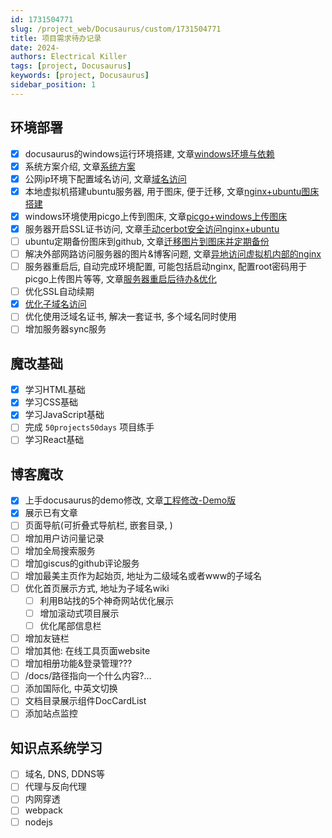 ```yaml
---
id: 1731504771
slug: /project_web/Docusaurus/custom/1731504771
title: 项目需求待办记录
date: 2024-
authors: Electrical Killer
tags: [project, Docusaurus]
keywords: [project, Docusaurus]
sidebar_position: 1
---
```



## 环境部署

- [x] docusaurus的windows运行环境搭建, 文章[windows环境与依赖](https://https://wiki.eksnotebook.com/docs/project_web/Docusaurus/deploy/1731504810)
- [x] 系统方案介绍, 文章[系统方案](https://wiki.eksnotebook.com/docs/project_web/Docusaurus/deploy/1731504831)
- [x] 公网ip环境下配置域名访问, 文章[域名访问](https://wiki.eksnotebook.com/docs/project_web/Docusaurus/deploy/1731504837)
- [x] 本地虚拟机搭建ubuntu服务器, 用于图床, 便于迁移, 文章[nginx+ubuntu图床搭建](https://wiki.eksnotebook.com/docs/project_web/Docusaurus/deploy/1731504844)
- [x] windows环境使用picgo上传到图床, 文章[picgo+windows上传图床](https://wiki.eksnotebook.com/docs/project_web/Docusaurus/deploy/1731504852)
- [x] 服务器开启SSL证书访问, 文章[手动cerbot安全访问nginx+ubuntu](https://wiki.eksnotebook.com/docs/project_web/Docusaurus/deploy/1731504861)
- [ ] ubuntu定期备份图床到github, 文章[迁移图片到图床并定期备份](https://wiki.eksnotebook.com/docs/project_web/Docusaurus/deploy/1731504871)
- [ ] 解决外部网路访问服务器的图片&博客问题, 文章[异地访问虚拟机内部的nginx](https://wiki.eksnotebook.com/docs/project_web/Docusaurus/deploy/1731504883)
- [ ] 服务器重启后, 自动完成环境配置, 可能包括启动nginx, 配置root密码用于picgo上传图片等等, 文章[服务器重启后待办&优化](https://wiki.eksnotebook.com/docs/project_web/Docusaurus/deploy/1731504891)
- [ ] 优化SSL自动续期
- [x] [优化子域名访问](https://wiki.eksnotebook.com/docs/project_web/Docusaurus/deploy/1731584915)
- [ ] 优化使用泛域名证书, 解决一套证书, 多个域名同时使用
- [ ] 增加服务器sync服务

## 魔改基础

- [x] 学习HTML基础
- [x] 学习CSS基础
- [x] 学习JavaScript基础
- [ ] 完成 `50projects50days` 项目练手
- [ ] 学习React基础

## 博客魔改

- [x] 上手docusaurus的demo修改, 文章[工程修改-Demo版](https://wiki.eksnotebook.com/docs/project_web/Docusaurus/custom/1731504816)
- [x] 展示已有文章
- [ ] 页面导航(可折叠式导航栏, 嵌套目录, )
- [ ] 增加用户访问量记录
- [ ] 增加全局搜索服务
- [ ] 增加giscus的github评论服务
- [ ] 增加最美主页作为起始页, 地址为二级域名或者www的子域名
- [ ] 优化首页展示方式, 地址为子域名wiki
    - [ ] 利用B站找的5个神奇网站优化展示
    - [ ] 增加滚动式项目展示
    - [ ] 优化尾部信息栏
- [ ] 增加友链栏
- [ ] 增加其他: 在线工具页面website
- [ ] 增加相册功能&登录管理???
- [ ] /docs/路径指向一个什么内容?…
- [ ] 添加国际化, 中英文切换
- [ ] 文档目录展示组件DocCardList
- [ ] 添加站点监控

## 知识点系统学习

- [ ] 域名, DNS, DDNS等
- [ ] 代理与反向代理
- [ ] 内网穿透
- [ ] webpack
- [ ] nodejs
